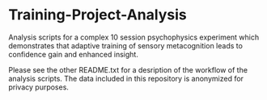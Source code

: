 # Training-Project-Analysis
Analysis scripts for a complex 10 session psychophysics experiment which demonstrates that adaptive training of sensory metacognition leads to confidence gain and enhanced insight. 

Please see the other README.txt for a desription of the workflow of the analysis scripts. The data included in this repository is anonymized for privacy purposes.
